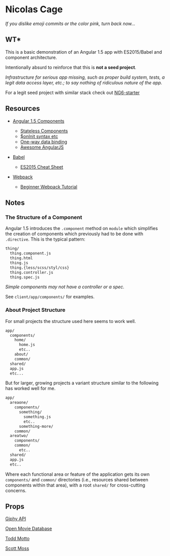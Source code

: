 # Nicolas Cage

*If you dislike emoji commits or the color pink, turn back now...*

## WT*

This is a basic demonstration of an Angular 1.5 app with ES2015/Babel and
component architecture.

Intentionally absurd to reinforce that this is **not a seed project**.

*Infrastructure for serious app missing, such as proper build system,
tests, a legit data access layer, etc.; to say nothing of ridiculous nature of
the app.*

For a legit seed project with similar stack check out
[NG6-starter](https://github.com/AngularClass/NG6-starter)

## Resources

*   [Angular 1.5 Components](https://docs.angularjs.org/guide/component)

    *   [Stateless Components](https://toddmotto.com/stateless-angular-components)
    *   [$onInit syntax etc](https://toddmotto.com/on-init-require-object-syntax-angular-component/)
    *   [One-way data binding](https://toddmotto.com/one-way-data-binding-in-angular-1-5/)
    *   [Awesome AngularJS](https://github.com/gianarb/awesome-angularjs)


*   [Babel](https://babeljs.io)

    *   [ES2015 Cheat Sheet](https://github.com/DrkSephy/es6-cheatsheet)


*   [Webpack](https://webpack.github.io)

    *   [Beginner Webpack Tutorial](https://github.com/AriaFallah/WebpackTutorial)

## Notes

### The Structure of a Component

Angular 1.5 introduces the `.component` method on `module` which simplifies
the creation of components which previously had to be done with `.directive`.
This is the typical pattern:

```bash
thing/
  thing.component.js
  thing.html
  thing.js
  thing.{less/scss/styl/css}
  thing.controller.js
  thing.spec.js
```

*Simple components may not have a controller or a spec.*

See `client/app/components/` for examples.

### About Project Structure

For small projects the structure used here seems to work well.

```bash
app/
  components/
    home/
      home.js
      etc..
    about/
    common/
  shared/
  app.js
  etc...
```

But for larger, growing projects a variant structure similar to the following
has worked well for me.

```bash
app/
  areaone/
    components/
      something/
        something.js
        etc..
      something-more/
    common/
  areatwo/
    components/
    common/
      etc..
  shared/
  app.js
  etc..
```

Where each functional area or feature of the application gets its own
`components/` and `common/` directories (i.e., resources shared between
components within that area), with a root `shared/` for cross-cutting
concerns.

## Props

[Giphy API](https://github.com/Giphy/GiphyAPI)

[Open Movie Database](https://www.omdbapi.com)

[Todd Motto](https://toddmotto.com/)

[Scott Moss](https://twitter.com/scotups)
